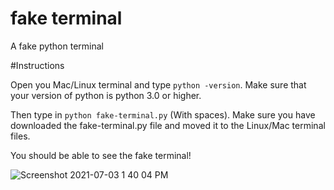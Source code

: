 
# fake terminal
A fake python terminal

#Instructions

Open you Mac/Linux terminal and type `python -version`.
Make sure that your version of python is python 3.0 or higher.

Then type in  `python fake-terminal.py` (With spaces).
Make sure you have downloaded the fake-terminal.py file and moved it to the Linux/Mac terminal files.


You should be able to see the fake terminal!

![Screenshot 2021-07-03 1 40 04 PM](https://user-images.githubusercontent.com/83236320/124366375-3c06f180-dc04-11eb-9455-bb678323236e.png)
